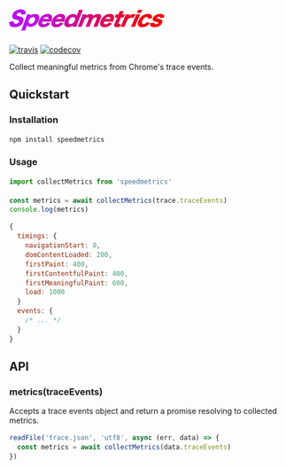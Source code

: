 # ![Speedmetrics](https://raw.githubusercontent.com/ngryman/artworks/master/speedmetrics/heading/speedmetrics@2x.png)

[![travis][travis-image]][travis-url] [![codecov][codecov-image]][codecov-url]

[travis-image]: https://img.shields.io/travis/speedracer/speedmetrics.svg?style=flat
[travis-url]: https://travis-ci.org/speedracer/speedmetrics
[codecov-image]: https://img.shields.io/codecov/c/github/speedracer/speedmetrics.svg
[codecov-url]: https://codecov.io/github/speedracer/speedmetrics

Collect meaningful metrics from Chrome's trace events.

## Quickstart

### Installation

```sh
npm install speedmetrics
```

### Usage

```js
import collectMetrics from 'speedmetrics'

const metrics = await collectMetrics(trace.traceEvents)
console.log(metrics)
```
```js
{
  timings: {
    navigationStart: 0,
    domContentLoaded: 200,
    firstPaint: 400,
    firstContentfulPaint: 400,
    firstMeaningfulPaint: 600,
    load: 1000
  }
  events: {
    /* ... */
  }
}
```

## API

### metrics(traceEvents)

Accepts a trace events object and return a promise resolving to collected metrics.

```js
readFile('trace.json', 'utf8', async (err, data) => {
  const metrics = await collectMetrics(data.traceEvents)
})
```
